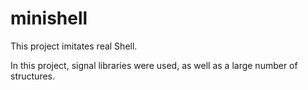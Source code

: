 # minishell
This project imitates real Shell.

In this project, signal libraries were used, as well as a large number of structures.
